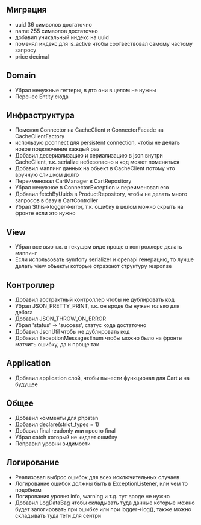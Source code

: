 ## Миграция
- uuid 36 символов достаточно
- name 255 символов достаточно
- добавил уникальный индекс на uuid
- поменял индекс для is_active чтобы соотвествовал самому частому запросу
- price decimal

## Domain
- Убрал ненужные геттеры, в дто они в целом не нужны
- Перенес Entity сюда

## Инфраструктура
- Поменял Connector на CacheClient и ConnectorFacade на CacheClientFactory
- использую pconnect для persistent connection, чтобы не делать новое подключение каждый раз
- Добавил десериализацию и сериализацию в json внутри CacheClient, т.к. serialize небезопасно и код может поменяться
- Добавил маппинг данных на обьект в CacheClient потому что вручную слишком долго
- Переименовал CartManager в CartRepository
- Убрал ненужное в ConnectorException и переименовал его
- Добавил fetchByUuids в ProductRepository, чтобы не делать много запросов в базу в CartController
- Убрал $this->logger->error, т.к. ошибку в целом можно скрыть на фронте если это нужно

## View
- Убрал все вью т.к. в текущем виде проще в контроллере делать маппинг
- Если использовать symfony serializer и openapi генерацию, то лучше делать view обьекты которые отражают структуру response

## Контроллер
- Добавил абстрактный контроллер чтобы не дублировать код
- Убрал JSON_PRETTY_PRINT, т.к. он вроде бы нужен только для дебага
- Добавил JSON_THROW_ON_ERROR
- Убрал 'status' => 'success', статус кода достаточно
- Добавил JsonUtil чтобы не дублировать код
- Добавил ExceptionMessagesEnum чтобы можно было на фронте матчить ошибку, да и проще так

## Application
- Добавил application слой, чтобы вынести функционал для Cart и на будущее

## Общее
- Добавил комменты для phpstan
- Добавил declare(strict_types = 1)
- Добавил final readonly или просто final
- Убрал catch который не кидает ошибку
- Поправил уровни видимости

## Логирование
- Реализовал выброс ошибок для всех исключительных случаев
- Логирование ошибок должны быть в ExceptionListener, или чем то подобном
- Логирования уровня info, warning и т.д. тут вроде не нужно
- Добавил LogDataBag чтобы складывать туда данные которые можно будет залогировать при ошибке или при logger->log(), также можно складывать туда теги для сентри


